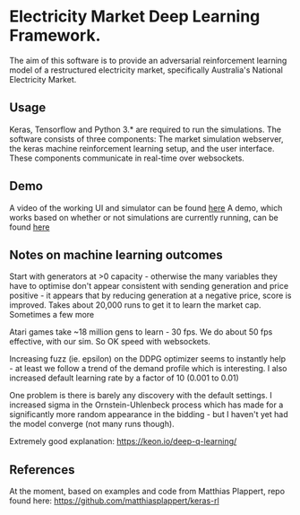 # Electricity Market Deep Learning Framework.
The aim of this software is to provide an adversarial reinforcement learning model of a restructured electricity market, specifically Australia's National Electricity Market.


## Usage
Keras, Tensorflow and Python 3.* are required to run the simulations. 
The software consists of three components: The market simulation webserver, the keras machine reinforcement learning setup, and the user interface. These components communicate in real-time over websockets. 

## Demo
A video of the working UI and simulator can be found [here](https://youtu.be/-A0k6z4WAUY)
A demo, which works based on whether or not simulations are currently running, can be found [here](https://nem-control.herokuapp.com/)


## Notes on machine learning outcomes
Start with generators at >0 capacity - otherwise the many variables they have to optimise don't appear consistent with sending generation and price positive - it appears that by reducing generation at a negative price, score is improved.
Takes about 20,000 runs to get it to learn the market cap. Sometimes a few more

Atari games take ~18 million gens to learn - 30 fps. We do about 50 fps effective, with our sim. So OK speed with websockets.

Increasing fuzz (ie. epsilon) on the DDPG optimizer seems to instantly help - at least we follow a trend of the demand profile which is interesting.
I also increased default learning rate by a factor of 10 (0.001 to 0.01)

One problem is there is barely any discovery with the default settings. I increased sigma in the Ornstein-Uhlenbeck process which has made for a significantly more random appearance in the bidding - but I haven't yet had the model converge (not many runs though). 

Extremely good explanation: https://keon.io/deep-q-learning/


## References

At the moment, based on examples and code from Matthias Plappert, repo found here: https://github.com/matthiasplappert/keras-rl